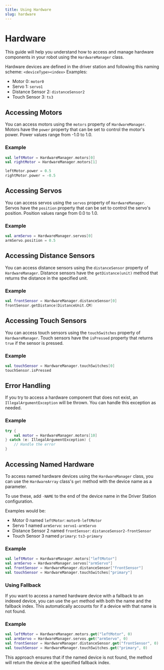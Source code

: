```yaml
---
title: Using Hardware
slug: hardware
---
```


# Hardware

This guide will help you understand how to access and manage hardware components 
in your robot using the `HardwareManager` class.

Hardware devices are defined in the driver station and following this naming scheme:
`<deviceType><index>`
Examples:
- Motor 0: `motor0`
- Servo 1: `servo1`
- Distance Sensor 2: `distanceSensor2`
- Touch Sensor 3: `ts3`

## Accessing Motors

You can access motors using the `motors` property of `HardwareManager`.
Motors have the `power` property that can be set to control the motor's power.
Power values range from -1.0 to 1.0.

### Example

```kotlin
val leftMotor = HardwareManager.motors[0]
val rightMotor = HardwareManager.motors[1]

leftMotor.power = 0.5
rightMotor.power = -0.5
```

## Accessing Servos

You can access servos using the `servos` property of `HardwareManager`.
Servos have the `position` property that can be set to control the servo's position.
Position values range from 0.0 to 1.0.

### Example

```kotlin
val armServo = HardwareManager.servos[0]
armServo.position = 0.5
```

## Accessing Distance Sensors

You can access distance sensors using the `distanceSensor` property of `HardwareManager`.
Distance sensors have the `getDistance(unit)` method that returns the distance in the specified unit.

### Example

```kotlin
val frontSensor = HardwareManager.distanceSensor[0]
frontSensor.getDistance(DistanceUnit.CM)
```

## Accessing Touch Sensors

You can access touch sensors using the `touchSwitches` property of `HardwareManager`.
Touch sensors have the `isPressed` property that returns `true` if the sensor is pressed.

### Example

```kotlin
val touchSensor = HardwareManager.touchSwitches[0]
touchSensor.isPressed
```

## Error Handling

If you try to access a hardware component that does not exist, an `IllegalArgumentException` will be thrown. 
You can handle this exception as needed.

### Example

```kotlin
try {
    val motor = HardwareManager.motors[10]
} catch (e: IllegalArgumentException) {
    // Handle the error
}
```

## Accessing Named Hardware

To access named hardware devices using the `HardwareManager` class, you can use the `HardwareArray` class's `get` method with the device name as a parameter.

To use these, add `-NAME` to the end of the device name in the Driver Station configuration.

Examples would be:
- Motor 0 named `leftMotor`: `motor0-leftMotor`
- Servo 1 named `armServo`: `servo1-armServo`
- Distance Sensor 2 named `frontSensor`: `distanceSensor2-frontSensor`
- Touch Sensor 3 named `primary`: `ts3-primary`

### Example

```kotlin
val leftMotor = HardwareManager.motors["leftMotor"]
val armServo = HardwareManager.servos["armServo"]
val frontSensor = HardwareManager.distanceSensor["frontSensor"]
val touchSensor = HardwareManager.touchSwitches["primary"]
```

### Using Fallback

If you want to access a named hardware device with a fallback to an indexed device, 
you can use the `get` method with both the name and the fallback index.
This automatically accounts for if a device with that name is not found.

### Example

```kotlin
val leftMotor = HardwareManager.motors.get("leftMotor", 0)
val armServo = HardwareManager.servos.get("armServo", 0)
val frontSensor = HardwareManager.distanceSensor.get("frontSensor", 0)
val touchSensor = HardwareManager.touchSwitches.get("primary", 0)
```

This approach ensures that if the named device is not found, the method will return the device at the specified fallback index.